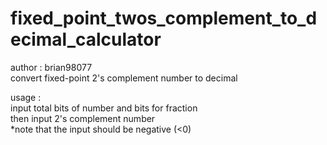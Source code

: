 # fixed_point_twos_complement_to_decimal_calculator
author : brian98077  
convert fixed-point 2's complement number to decimal  

  
usage :  
input total bits of number and bits for fraction  
then input 2's complement number  
*note that the input should be negative (<0)
